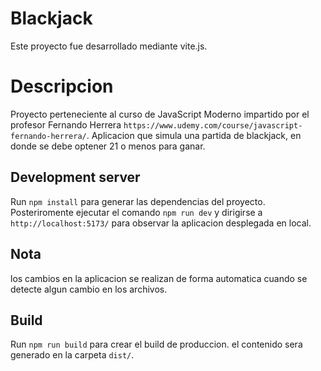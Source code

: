# Blackjack

Este proyecto fue desarrollado mediante vite.js.

# Descripcion

Proyecto perteneciente al curso de JavaScript Moderno impartido por el profesor Fernando Herrera `https://www.udemy.com/course/javascript-fernando-herrera/`.
Aplicacion que simula una partida de blackjack, en donde se debe optener 21 o menos para ganar.

## Development server

Run `npm install`  para generar las dependencias del proyecto.
Posteriromente ejecutar el comando `npm run dev` y dirigirse a `http://localhost:5173/` para observar la aplicacion desplegada en local.

## Nota

los cambios en la aplicacion se realizan de forma automatica cuando se detecte algun cambio en los archivos.

## Build

Run `npm run build` para crear el build de produccion. el contenido sera generado en la carpeta `dist/`.